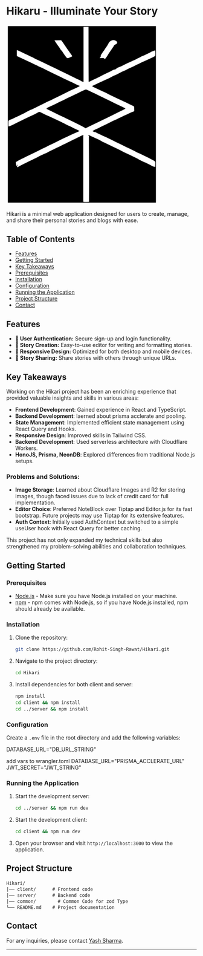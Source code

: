 # Hikaru - Illuminate Your Story
<img src="https://github.com/iamyashsharma43/HIKARU/blob/main/client/public/Hikari.svg" alt="Hikari" style="width:400px;">




Hikari is a minimal web application designed for users to create, manage, and share their personal stories and blogs with ease.

## Table of Contents

- [Features](#features)
- [Getting Started](#getting-started)
- [Key Takeaways](#key-takeaways)
- [Prerequisites](#prerequisites)
- [Installation](#installation)
- [Configuration](#configuration)
- [Running the Application](#running-the-application)
- [Project Structure](#project-structure)
- [Contact](#contact)

## Features

- **🔐 User Authentication:** Secure sign-up and login functionality.
- **📖 Story Creation:** Easy-to-use editor for writing and formatting stories.
- **📱 Responsive Design:** Optimized for both desktop and mobile devices.
- **🔗 Story Sharing:** Share stories with others through unique URLs.

## Key Takeaways

Working on the Hikari project has been an enriching experience that provided valuable insights and skills in various areas:

- **Frontend Development**: Gained experience in React and TypeScript.
- **Backend Development**: laerned about prisma acclerate and pooling.
- **State Management**: Implemented efficient state management using React Query and Hooks.
- **Responsive Design**: Improved skills in Tailwind CSS.
- **Backend Development**: Used serverless architecture with Cloudflare Workers.
- **HonoJS, Prisma, NeonDB**: Explored differences from traditional Node.js setups.

### Problems and Solutions:
- **Image Storage**: Learned about Cloudflare Images and R2 for storing images, though faced issues due to lack of credit card for full implementation.
- **Editor Choice**: Preferred NoteBlock over Tiptap and Editor.js for its fast bootstrap. Future projects may use Tiptap for its extensive features.
- **Auth Context**: Initially used AuthContext but switched to a simple useUser hook with React Query for better caching.

This project has not only expanded my technical skills but also strengthened my problem-solving abilities and collaboration techniques.

## Getting Started

### Prerequisites


- [Node.js](https://nodejs.org/) - Make sure you have Node.js installed on your machine.
- [npm](https://www.npmjs.com/) - npm comes with Node.js, so if you have Node.js installed, npm should already be available.


### Installation

1. Clone the repository:
    ```bash
    git clone https://github.com/Rohit-Singh-Rawat/Hikari.git
    ```
2. Navigate to the project directory:
    ```bash
    cd Hikari
    ```
3. Install dependencies for both client and server:
    ```bash
    npm install
    cd client && npm install
    cd ../server && npm install
    ```

### Configuration

Create a `.env` file in the root directory and add the following variables:


DATABASE_URL="DB_URL_STRING"

add vars to wrangler.toml
DATABASE_URL="PRISMA_ACCLERATE_URL"
JWT_SECRET="JWT_STRING"

### Running the Application

1. Start the development server:
    ```bash
    cd ../server && npm run dev
    ```

2. Start the development client:
    ```bash
    cd client && npm run dev
    ```
3. Open your browser and visit `http://localhost:3000` to view the application.

## Project Structure

```
Hikari/
|── client/      # Frontend code
|── server/      # Backend code
|── common/        # Common Code for zod Type
└── README.md    # Project documentation
```


## Contact

For any inquiries, please contact [Yash Sharma](mailto:yesitsyash43@gmail.com).

---
